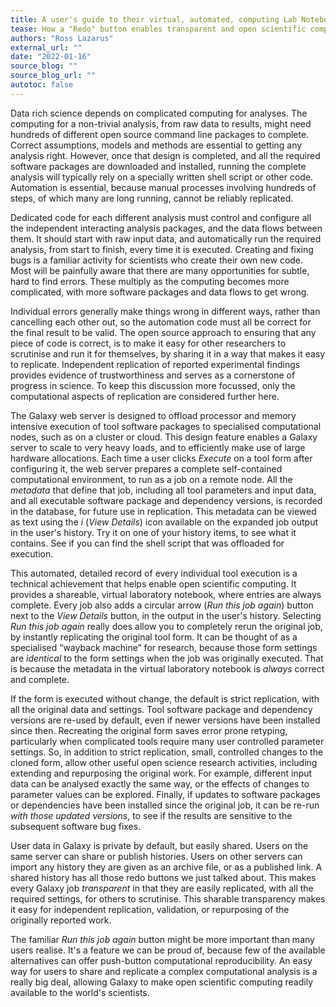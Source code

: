 ```yaml
---
title: A user's guide to their virtual, automated, computing Lab Notebook in Galaxy.
tease: How a "Redo" button enables transparent and open scientific computing.
authors: "Ross Lazarus"
external_url: ""
date: "2022-01-16"
source_blog: ""
source_blog_url: ""
autotoc: false
---
```


Data rich science depends on complicated computing for analyses. The computing for a non-trivial analysis, from raw data to results, might need hundreds of different open source command line packages to complete. Correct assumptions, models and methods are essential to getting any analysis right. However, once that design is completed, and all the required software packages are downloaded and installed, running the complete analysis will typically rely on a specially written shell script or other code. Automation is essential, because manual processes involving hundreds of steps, of which many are long running, cannot be reliably replicated.

Dedicated code for each different analysis must control and configure all the independent interacting analysis packages, and the data flows between them. It should start with raw input data, and automatically run the required analysis, from start to finish, every time it is executed. Creating and fixing bugs is a familiar activity for scientists who create their own new code. Most will be painfully aware that there are many opportunities for subtle, hard to find errors. These multiply as the computing becomes more complicated, with more software packages and data flows to get wrong. 

Individual errors generally make things wrong in different ways, rather than cancelling each other out, so the automation code must all be correct for the final result to be valid. The open source approach to ensuring that any piece of code is correct, is to make it easy for other researchers to scrutinise and run it for themselves, by sharing it in a way that makes it easy to replicate. Independent replication of reported experimental findings provides evidence of trustworthiness and serves as a cornerstone of progress in science. To keep this discussion more focussed, only the computational aspects of replication are considered further here. 

The Galaxy web server is designed to offload processor and memory intensive execution of tool software packages to specialised computational nodes, such as on a cluster or cloud. This design feature enables a Galaxy server to scale to very heavy loads, and to efficiently make use of large hardware allocations. Each time a user clicks *Execute* on a tool form after configuring it, the web server prepares a complete self-contained computational environment, to run as a job on a remote node. All the *metadata* that define that job, including all tool parameters and input data, and all executable software package and dependency versions, is recorded in the database, for future use in replication. This metadata can be viewed as text using the *i* (*View Details*) icon available on the expanded job output in the user's history. Try it on one of your history items, to see what it contains. See if you can find the shell script that was offloaded for execution.

This automated, detailed record of every individual tool execution is a technical achievement that helps enable open scientific computing. It provides a shareable, virtual laboratory notebook, where entries are always complete. Every job also adds a circular arrow (*Run this job again*) button next to the *View Details* button, in the output in the user's history. Selecting *Run this job again* really does allow you to completely rerun the original job, by instantly replicating the original tool form. It can be thought of as a specialised “wayback machine” for research, because those form settings are *identical* to the form settings when the job was originally executed. That is because the metadata in the virtual laboratory notebook is *always* correct and complete. 

If the form is executed without change, the default is strict replication, with all the original data and settings. Tool software package and dependency versions are re-used by default, even if newer versions have been installed since then. Recreating the original form saves error prone retyping, particularly when complicated tools require many user controlled parameter settings. So, in addition to strict replication, small, controlled changes to the cloned form, allow other useful open science research activities, including extending and repurposing the original work. For example, different input data can be analysed exactly the same way, or the effects of changes to parameter values can be explored. Finally, if updates to software packages or dependencies have been installed since the original job, it can be re-run *with those updated versions*, to see if the results are sensitive to the subsequent software bug fixes.

User data in Galaxy is private by default, but easily shared. Users on the same server can share or publish histories. Users on other servers can import any history they are given as an archive file, or as a published link. A shared history has all those redo buttons we just talked about. This makes every Galaxy job *transparent* in that they are easily replicated, with all the required settings, for others to scrutinise. This sharable transparency makes it easy for independent replication, validation, or repurposing of the originally reported work.

The familiar *Run this job again* button might be more important than many users realise. It's a feature we can be proud of, because few of the available alternatives can offer push-button computational reproducibility. An easy way for users to share and replicate a complex computational analysis is a really big deal, allowing Galaxy to make open scientific computing readily available to the world's scientists. 